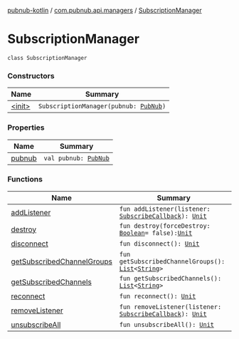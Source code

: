 [pubnub-kotlin](../../index.md) / [com.pubnub.api.managers](../index.md) / [SubscriptionManager](./index.md)

# SubscriptionManager

`class SubscriptionManager`

### Constructors

| Name | Summary |
|---|---|
| [&lt;init&gt;](-init-.md) | `SubscriptionManager(pubnub: `[`PubNub`](../../com.pubnub.api/-pub-nub/index.md)`)` |

### Properties

| Name | Summary |
|---|---|
| [pubnub](pubnub.md) | `val pubnub: `[`PubNub`](../../com.pubnub.api/-pub-nub/index.md) |

### Functions

| Name | Summary |
|---|---|
| [addListener](add-listener.md) | `fun addListener(listener: `[`SubscribeCallback`](../../com.pubnub.api.callbacks/-subscribe-callback/index.md)`): `[`Unit`](https://kotlinlang.org/api/latest/jvm/stdlib/kotlin/-unit/index.html) |
| [destroy](destroy.md) | `fun destroy(forceDestroy: `[`Boolean`](https://kotlinlang.org/api/latest/jvm/stdlib/kotlin/-boolean/index.html)` = false): `[`Unit`](https://kotlinlang.org/api/latest/jvm/stdlib/kotlin/-unit/index.html) |
| [disconnect](disconnect.md) | `fun disconnect(): `[`Unit`](https://kotlinlang.org/api/latest/jvm/stdlib/kotlin/-unit/index.html) |
| [getSubscribedChannelGroups](get-subscribed-channel-groups.md) | `fun getSubscribedChannelGroups(): `[`List`](https://kotlinlang.org/api/latest/jvm/stdlib/kotlin.collections/-list/index.html)`<`[`String`](https://kotlinlang.org/api/latest/jvm/stdlib/kotlin/-string/index.html)`>` |
| [getSubscribedChannels](get-subscribed-channels.md) | `fun getSubscribedChannels(): `[`List`](https://kotlinlang.org/api/latest/jvm/stdlib/kotlin.collections/-list/index.html)`<`[`String`](https://kotlinlang.org/api/latest/jvm/stdlib/kotlin/-string/index.html)`>` |
| [reconnect](reconnect.md) | `fun reconnect(): `[`Unit`](https://kotlinlang.org/api/latest/jvm/stdlib/kotlin/-unit/index.html) |
| [removeListener](remove-listener.md) | `fun removeListener(listener: `[`SubscribeCallback`](../../com.pubnub.api.callbacks/-subscribe-callback/index.md)`): `[`Unit`](https://kotlinlang.org/api/latest/jvm/stdlib/kotlin/-unit/index.html) |
| [unsubscribeAll](unsubscribe-all.md) | `fun unsubscribeAll(): `[`Unit`](https://kotlinlang.org/api/latest/jvm/stdlib/kotlin/-unit/index.html) |
